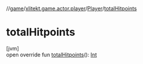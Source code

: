 //[game](../../../index.md)/[xlitekt.game.actor.player](../index.md)/[Player](index.md)/[totalHitpoints](total-hitpoints.md)

# totalHitpoints

[jvm]\
open override fun [totalHitpoints](total-hitpoints.md)(): [Int](https://kotlinlang.org/api/latest/jvm/stdlib/kotlin/-int/index.html)
